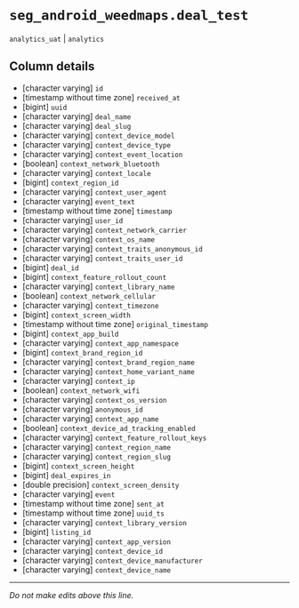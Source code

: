 # `seg_android_weedmaps.deal_test`
`analytics_uat` | `analytics`

## Column details
* [character varying] `id`
* [timestamp without time zone] `received_at`
* [bigint]    `uuid`
* [character varying] `deal_name`
* [character varying] `deal_slug`
* [character varying] `context_device_model`
* [character varying] `context_device_type`
* [character varying] `context_event_location`
* [boolean]   `context_network_bluetooth`
* [character varying] `context_locale`
* [bigint]    `context_region_id`
* [character varying] `context_user_agent`
* [character varying] `event_text`
* [timestamp without time zone] `timestamp`
* [character varying] `user_id`
* [character varying] `context_network_carrier`
* [character varying] `context_os_name`
* [character varying] `context_traits_anonymous_id`
* [character varying] `context_traits_user_id`
* [bigint]    `deal_id`
* [bigint]    `context_feature_rollout_count`
* [character varying] `context_library_name`
* [boolean]   `context_network_cellular`
* [character varying] `context_timezone`
* [bigint]    `context_screen_width`
* [timestamp without time zone] `original_timestamp`
* [bigint]    `context_app_build`
* [character varying] `context_app_namespace`
* [bigint]    `context_brand_region_id`
* [character varying] `context_brand_region_name`
* [character varying] `context_home_variant_name`
* [character varying] `context_ip`
* [boolean]   `context_network_wifi`
* [character varying] `context_os_version`
* [character varying] `anonymous_id`
* [character varying] `context_app_name`
* [boolean]   `context_device_ad_tracking_enabled`
* [character varying] `context_feature_rollout_keys`
* [character varying] `context_region_name`
* [character varying] `context_region_slug`
* [bigint]    `context_screen_height`
* [bigint]    `deal_expires_in`
* [double precision] `context_screen_density`
* [character varying] `event`
* [timestamp without time zone] `sent_at`
* [timestamp without time zone] `uuid_ts`
* [character varying] `context_library_version`
* [bigint]    `listing_id`
* [character varying] `context_app_version`
* [character varying] `context_device_id`
* [character varying] `context_device_manufacturer`
* [character varying] `context_device_name`

-------------------------------------------------------------------------------
*Do not make edits above this line.*

